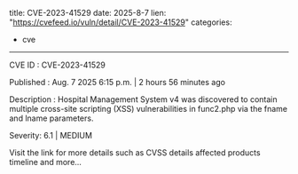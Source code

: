  
title: CVE-2023-41529
date: 2025-8-7
lien: "https://cvefeed.io/vuln/detail/CVE-2023-41529"
categories:
  - cve
---

CVE ID : CVE-2023-41529

Published :  Aug. 7
2025
6:15 p.m. | 2 hours
56 minutes ago

Description : Hospital Management System v4 was discovered to contain multiple cross-site scripting (XSS) vulnerabilities in func2.php via the fname and lname parameters.

Severity: 6.1 | MEDIUM

Visit the link for more details
such as CVSS details
affected products
timeline
and more...
